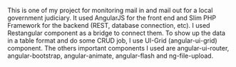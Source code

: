 This is one of my project for monitoring mail in and mail out for a local government judiciary. It used AngularJS for the front end and Slim PHP Framework for the backend (REST, database connection, etc). I used Restangular component as a bridge to connect them. To show up the data in a table format and do some CRUD job, I use UI-Grid (angular-ui-grid) component. The others important components I used are angular-ui-router, angular-bootstrap, angular-animate, angular-flash and ng-file-upload.
